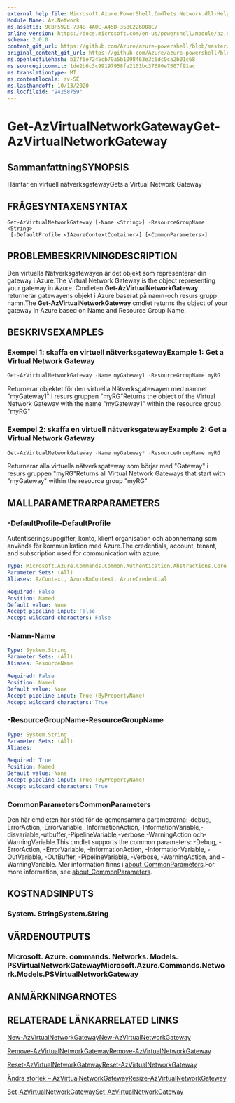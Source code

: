 ```yaml
---
external help file: Microsoft.Azure.PowerShell.Cmdlets.Network.dll-Help.xml
Module Name: Az.Network
ms.assetid: 9CBF592E-734B-4A0C-A45D-358C226D08C7
online version: https://docs.microsoft.com/en-us/powershell/module/az.network/get-azvirtualnetworkgateway
schema: 2.0.0
content_git_url: https://github.com/Azure/azure-powershell/blob/master/src/Network/Network/help/Get-AzVirtualNetworkGateway.md
original_content_git_url: https://github.com/Azure/azure-powershell/blob/master/src/Network/Network/help/Get-AzVirtualNetworkGateway.md
ms.openlocfilehash: b17f6e7245cb79a5b1098463e3c6dc0ca2b01c68
ms.sourcegitcommit: 1de2b6c3c99197958fa2101bc37680e7507f91ac
ms.translationtype: MT
ms.contentlocale: sv-SE
ms.lasthandoff: 10/13/2020
ms.locfileid: "94258759"
---
```

# <span data-ttu-id="87167-101">Get-AzVirtualNetworkGateway</span><span class="sxs-lookup"><span data-stu-id="87167-101">Get-AzVirtualNetworkGateway</span></span>

## <span data-ttu-id="87167-102">Sammanfattning</span><span class="sxs-lookup"><span data-stu-id="87167-102">SYNOPSIS</span></span>
<span data-ttu-id="87167-103">Hämtar en virtuell nätverksgateway</span><span class="sxs-lookup"><span data-stu-id="87167-103">Gets a Virtual Network Gateway</span></span>

## <span data-ttu-id="87167-104">FRÅGESYNTAXEN</span><span class="sxs-lookup"><span data-stu-id="87167-104">SYNTAX</span></span>

```
Get-AzVirtualNetworkGateway [-Name <String>] -ResourceGroupName <String>
 [-DefaultProfile <IAzureContextContainer>] [<CommonParameters>]
```

## <span data-ttu-id="87167-105">PROBLEMBESKRIVNING</span><span class="sxs-lookup"><span data-stu-id="87167-105">DESCRIPTION</span></span>
<span data-ttu-id="87167-106">Den virtuella Nätverksgatewayen är det objekt som representerar din gateway i Azure.</span><span class="sxs-lookup"><span data-stu-id="87167-106">The Virtual Network Gateway is the object representing your gateway in Azure.</span></span>
<span data-ttu-id="87167-107">Cmdleten **Get-AzVirtualNetworkGateway** returnerar gatewayens objekt i Azure baserat på namn-och resurs grupp namn.</span><span class="sxs-lookup"><span data-stu-id="87167-107">The **Get-AzVirtualNetworkGateway** cmdlet returns the object of your gateway in Azure based on Name and Resource Group Name.</span></span>

## <span data-ttu-id="87167-108">BESKRIVS</span><span class="sxs-lookup"><span data-stu-id="87167-108">EXAMPLES</span></span>

### <span data-ttu-id="87167-109">Exempel 1: skaffa en virtuell nätverksgateway</span><span class="sxs-lookup"><span data-stu-id="87167-109">Example 1: Get a Virtual Network Gateway</span></span>
```powershell
Get-AzVirtualNetworkGateway -Name myGateway1 -ResourceGroupName myRG
```

<span data-ttu-id="87167-110">Returnerar objektet för den virtuella Nätverksgatewayen med namnet "myGateway1" i resurs gruppen "myRG"</span><span class="sxs-lookup"><span data-stu-id="87167-110">Returns the object of the Virtual Network Gateway with the name "myGateway1" within the resource group "myRG"</span></span>

### <span data-ttu-id="87167-111">Exempel 2: skaffa en virtuell nätverksgateway</span><span class="sxs-lookup"><span data-stu-id="87167-111">Example 2: Get a Virtual Network Gateway</span></span>
```powershell
Get-AzVirtualNetworkGateway -Name myGateway* -ResourceGroupName myRG
```

<span data-ttu-id="87167-112">Returnerar alla virtuella nätverksgateway som börjar med "Gateway" i resurs gruppen "myRG"</span><span class="sxs-lookup"><span data-stu-id="87167-112">Returns all Virtual Network Gateways that start with "myGateway" within the resource group "myRG"</span></span>

## <span data-ttu-id="87167-113">MALLPARAMETRAR</span><span class="sxs-lookup"><span data-stu-id="87167-113">PARAMETERS</span></span>

### <span data-ttu-id="87167-114">-DefaultProfile</span><span class="sxs-lookup"><span data-stu-id="87167-114">-DefaultProfile</span></span>
<span data-ttu-id="87167-115">Autentiseringsuppgifter, konto, klient organisation och abonnemang som används för kommunikation med Azure.</span><span class="sxs-lookup"><span data-stu-id="87167-115">The credentials, account, tenant, and subscription used for communication with azure.</span></span>

```yaml
Type: Microsoft.Azure.Commands.Common.Authentication.Abstractions.Core.IAzureContextContainer
Parameter Sets: (All)
Aliases: AzContext, AzureRmContext, AzureCredential

Required: False
Position: Named
Default value: None
Accept pipeline input: False
Accept wildcard characters: False
```

### <span data-ttu-id="87167-116">-Namn</span><span class="sxs-lookup"><span data-stu-id="87167-116">-Name</span></span>
```yaml
Type: System.String
Parameter Sets: (All)
Aliases: ResourceName

Required: False
Position: Named
Default value: None
Accept pipeline input: True (ByPropertyName)
Accept wildcard characters: True
```

### <span data-ttu-id="87167-117">-ResourceGroupName</span><span class="sxs-lookup"><span data-stu-id="87167-117">-ResourceGroupName</span></span>
```yaml
Type: System.String
Parameter Sets: (All)
Aliases:

Required: True
Position: Named
Default value: None
Accept pipeline input: True (ByPropertyName)
Accept wildcard characters: True
```

### <span data-ttu-id="87167-118">CommonParameters</span><span class="sxs-lookup"><span data-stu-id="87167-118">CommonParameters</span></span>
<span data-ttu-id="87167-119">Den här cmdleten har stöd för de gemensamma parametrarna:-debug,-ErrorAction,-ErrorVariable,-InformationAction,-InformationVariable,-disvariable,-utbuffer,-PipelineVariable,-verbose,-WarningAction och-WarningVariable.</span><span class="sxs-lookup"><span data-stu-id="87167-119">This cmdlet supports the common parameters: -Debug, -ErrorAction, -ErrorVariable, -InformationAction, -InformationVariable, -OutVariable, -OutBuffer, -PipelineVariable, -Verbose, -WarningAction, and -WarningVariable.</span></span> <span data-ttu-id="87167-120">Mer information finns i [about_CommonParameters](http://go.microsoft.com/fwlink/?LinkID=113216).</span><span class="sxs-lookup"><span data-stu-id="87167-120">For more information, see [about_CommonParameters](http://go.microsoft.com/fwlink/?LinkID=113216).</span></span>

## <span data-ttu-id="87167-121">KOSTNADS</span><span class="sxs-lookup"><span data-stu-id="87167-121">INPUTS</span></span>

### <span data-ttu-id="87167-122">System. String</span><span class="sxs-lookup"><span data-stu-id="87167-122">System.String</span></span>

## <span data-ttu-id="87167-123">VÄRDEN</span><span class="sxs-lookup"><span data-stu-id="87167-123">OUTPUTS</span></span>

### <span data-ttu-id="87167-124">Microsoft. Azure. commands. Networks. Models. PSVirtualNetworkGateway</span><span class="sxs-lookup"><span data-stu-id="87167-124">Microsoft.Azure.Commands.Network.Models.PSVirtualNetworkGateway</span></span>

## <span data-ttu-id="87167-125">ANMÄRKNINGAR</span><span class="sxs-lookup"><span data-stu-id="87167-125">NOTES</span></span>

## <span data-ttu-id="87167-126">RELATERADE LÄNKAR</span><span class="sxs-lookup"><span data-stu-id="87167-126">RELATED LINKS</span></span>

[<span data-ttu-id="87167-127">New-AzVirtualNetworkGateway</span><span class="sxs-lookup"><span data-stu-id="87167-127">New-AzVirtualNetworkGateway</span></span>](./New-AzVirtualNetworkGateway.md)

[<span data-ttu-id="87167-128">Remove-AzVirtualNetworkGateway</span><span class="sxs-lookup"><span data-stu-id="87167-128">Remove-AzVirtualNetworkGateway</span></span>](./Remove-AzVirtualNetworkGateway.md)

[<span data-ttu-id="87167-129">Reset-AzVirtualNetworkGateway</span><span class="sxs-lookup"><span data-stu-id="87167-129">Reset-AzVirtualNetworkGateway</span></span>](./Reset-AzVirtualNetworkGateway.md)

[<span data-ttu-id="87167-130">Ändra storlek – AzVirtualNetworkGateway</span><span class="sxs-lookup"><span data-stu-id="87167-130">Resize-AzVirtualNetworkGateway</span></span>](./Resize-AzVirtualNetworkGateway.md)

[<span data-ttu-id="87167-131">Set-AzVirtualNetworkGateway</span><span class="sxs-lookup"><span data-stu-id="87167-131">Set-AzVirtualNetworkGateway</span></span>](./Set-AzVirtualNetworkGateway.md)
